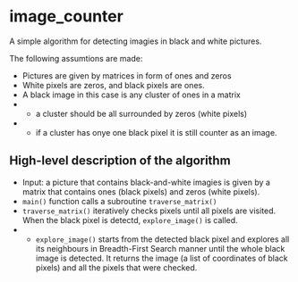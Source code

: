 # image_counter

A simple algorithm for detecting imagies in black and white pictures.

The following assumtions are made:
- Pictures are given by matrices in form of ones and zeros
- White pixels are zeros, and black pixels are ones.
- A black image in this case is any cluster of ones in a matrix
- - a cluster should be all surrounded by zeros (white pixels)
- - if a cluster has onye one black pixel it is still counter as an image.


## High-level description of the algorithm

- Input: a picture that contains black-and-white imagies is given by a matrix that contains ones (black pixels) and zeros (white pixels).
- `main()` function calls a subroutine `traverse_matrix()`
- `traverse_matrix()` iteratively checks pixels until all pixels are visited. When the black pixel is detectd, `explore_image()` is called.
-  - `explore_image()` starts from the detected black pixel and explores all its neighbours in Breadth-First Search manner until the whole black image is detected. It returns the image (a list of coordinates of black pixels) and all the pixels that were checked.
